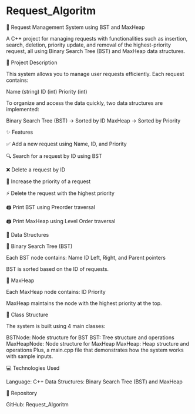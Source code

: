 # Request_Algoritm
🚀 Request Management System using BST and MaxHeap

A C++ project for managing requests with functionalities such as insertion, search, deletion, priority update, and removal of the highest-priority request, all using Binary Search Tree (BST) and MaxHeap data structures.

📌 Project Description

This system allows you to manage user requests efficiently.
Each request contains:

Name (string)
ID (int)
Priority (int)


To organize and access the data quickly, two data structures are implemented:

Binary Search Tree (BST) → Sorted by ID
MaxHeap → Sorted by Priority


✨ Features

✅ Add a new request using Name, ID, and Priority

🔍 Search for a request by ID using BST

❌ Delete a request by ID

🔼 Increase the priority of a request

⚡️ Delete the request with the highest priority

🖨 Print BST using Preorder traversal

🖨 Print MaxHeap using Level Order traversal



🧠 Data Structures

📘 Binary Search Tree (BST)

Each BST node contains:
Name
ID
Left, Right, and Parent pointers

BST is sorted based on the ID of requests.

🔺 MaxHeap

Each MaxHeap node contains:
ID
Priority

MaxHeap maintains the node with the highest priority at the top.



🧱 Class Structure

The system is built using 4 main classes:

BSTNode: Node structure for BST
BST: Tree structure and operations
MaxHeapNode: Node structure for MaxHeap
MaxHeap: Heap structure and operations
Plus, a main.cpp file that demonstrates how the system works with sample inputs.

💻 Technologies Used

Language: C++
Data Structures: Binary Search Tree (BST) and MaxHeap

📂 Repository

GitHub: Request_Algoritm
